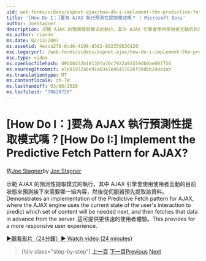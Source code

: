```yaml
---
uid: web-forms/videos/aspnet-ajax/how-do-i-implement-the-predictive-fetch-pattern-for-ajax
title: '[How Do I：]要為 AJAX 執行預測性提取模式嗎？ | Microsoft Docs'
author: JoeStagner
description: 示範 AJAX 的預測提取模式的執行，其中 AJAX 引擎會使用使用者互動的目前狀態來預測 wh 。
ms.author: riande
ms.date: 02/13/2007
ms.assetid: 4ecca278-0cd6-4198-8382-802359b30120
msc.legacyurl: /web-forms/videos/aspnet-ajax/how-do-i-implement-the-predictive-fetch-pattern-for-ajax
msc.type: video
ms.openlocfilehash: d9bb8452b18130fa70c7922a92559db0ae007758
ms.sourcegitcommit: e7e91932a6e91a63e2e46417626f39d6b244a3ab
ms.translationtype: MT
ms.contentlocale: zh-TW
ms.lasthandoff: 03/06/2020
ms.locfileid: "78628720"
---
```

# <a name="how-do-i-implement-the-predictive-fetch-pattern-for-ajax"></a><span data-ttu-id="48162-104">[How Do I：]要為 AJAX 執行預測性提取模式嗎？</span><span class="sxs-lookup"><span data-stu-id="48162-104">[How Do I:] Implement the Predictive Fetch Pattern for AJAX?</span></span>

<span data-ttu-id="48162-105">依[Joe Stagner](https://github.com/JoeStagner)</span><span class="sxs-lookup"><span data-stu-id="48162-105">by [Joe Stagner](https://github.com/JoeStagner)</span></span>

<span data-ttu-id="48162-106">示範 AJAX 的預測性提取模式的執行，其中 AJAX 引擎會使用使用者互動的目前狀態來預測接下來需要哪一組內容，然後從伺服器預先提取該資料。</span><span class="sxs-lookup"><span data-stu-id="48162-106">Demonstrates an implementation of the Predictive Fetch pattern for AJAX, where the AJAX engine uses the current state of the user's interaction to predict which set of content will be needed next, and then fetches that data in advance from the server.</span></span> <span data-ttu-id="48162-107">這可提供更快速的使用者體驗。</span><span class="sxs-lookup"><span data-stu-id="48162-107">This provides for a more responsive user experience.</span></span>

[<span data-ttu-id="48162-108">&#9654;觀看影片（24分鐘）</span><span class="sxs-lookup"><span data-stu-id="48162-108">&#9654; Watch video (24 minutes)</span></span>](https://channel9.msdn.com/Blogs/ASP-NET-Site-Videos/how-do-i-implement-the-predictive-fetch-pattern-for-ajax)

> [!div class="step-by-step"]
> <span data-ttu-id="48162-109">[上一頁](how-do-i-use-the-aspnet-ajax-timer-control.md)
> [下一頁](how-do-i-implement-the-ajax-paging-pattern.md)</span><span class="sxs-lookup"><span data-stu-id="48162-109">[Previous](how-do-i-use-the-aspnet-ajax-timer-control.md)
[Next](how-do-i-implement-the-ajax-paging-pattern.md)</span></span>
